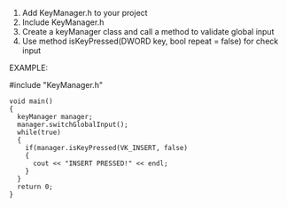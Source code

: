 1. Add KeyManager.h to your project
2. Include KeyManager.h
3. Create a keyManager class and call a method to validate global input
4. Use method  isKeyPressed(DWORD key, bool repeat = false)  for check input

EXAMPLE:

#include "KeyManager.h"

```
void main()
{
  keyManager manager;
  manager.switchGlobalInput();
  while(true)
  {
    if(manager.isKeyPressed(VK_INSERT, false)
    {
      cout << "INSERT PRESSED!" << endl;
    }
  }
  return 0;
}
```
